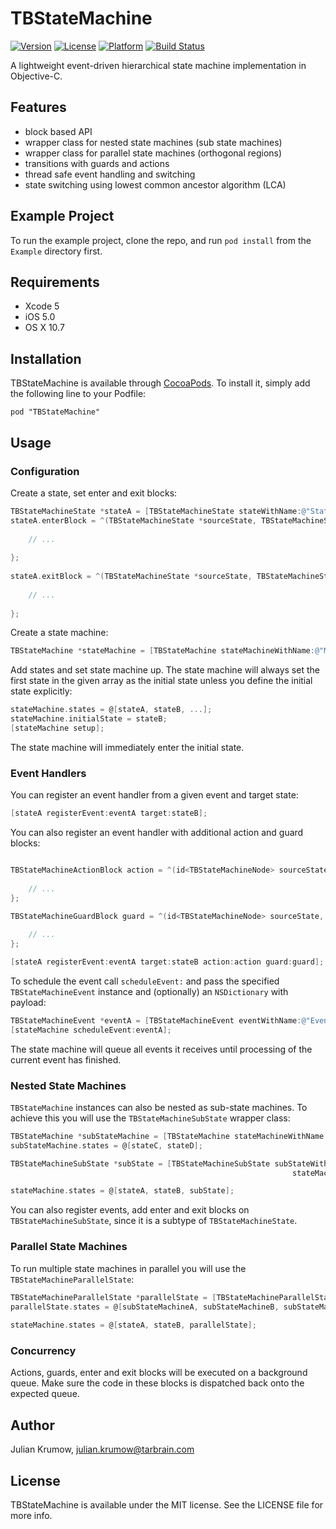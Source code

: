 # TBStateMachine

[![Version](https://img.shields.io/cocoapods/v/TBStateMachine.svg?style=flat)](http://cocoadocs.org/docsets/TBStateMachine)
[![License](https://img.shields.io/cocoapods/l/TBStateMachine.svg?style=flat)](http://cocoadocs.org/docsets/TBStateMachine)
[![Platform](https://img.shields.io/cocoapods/p/TBStateMachine.svg?style=flat)](http://cocoadocs.org/docsets/TBStateMachine)
[![Build Status](https://img.shields.io/travis/tarbrain/TBStateMachine/master.svg?style=flat)](https://travis-ci.org/tarbrain/TBStateMachine)


A lightweight event-driven hierarchical state machine implementation in Objective-C.

## Features

* block based API
* wrapper class for nested state machines (sub state machines)
* wrapper class for parallel state machines (orthogonal regions)
* transitions with guards and actions
* thread safe event handling and switching
* state switching using lowest common ancestor algorithm (LCA)

## Example Project

To run the example project, clone the repo, and run `pod install` from the `Example` directory first.

## Requirements

* Xcode 5
* iOS 5.0
* OS X 10.7

## Installation

TBStateMachine is available through [CocoaPods](http://cocoapods.org). To install
it, simply add the following line to your Podfile:

    pod "TBStateMachine"

## Usage

### Configuration

Create a state, set enter and exit blocks:

```objective-c
TBStateMachineState *stateA = [TBStateMachineState stateWithName:@"StateA"];
stateA.enterBlock = ^(TBStateMachineState *sourceState, TBStateMachineState *destinationState, NSDictionary *data) {
        
    // ...
       
};
    
stateA.exitBlock = ^(TBStateMachineState *sourceState, TBStateMachineState *destinationState, NSDictionary *data) {
        
    // ...
       
};
```

Create a state machine:

```objective-c
TBStateMachine *stateMachine = [TBStateMachine stateMachineWithName:@"Main"];
```

Add states and set state machine up. The state machine will always set the first state in the given array as the initial state unless you define the initial state explicitly:

```objective-c
stateMachine.states = @[stateA, stateB, ...];
stateMachine.initialState = stateB;
[stateMachine setup];
```

The state machine will immediately enter the initial state.

### Event Handlers

You can register an event handler from a given event and target state:

```objective-c
[stateA registerEvent:eventA target:stateB];
```

You can also register an event handler with additional action and guard blocks:

```objective-c

TBStateMachineActionBlock action = ^(id<TBStateMachineNode> sourceState, id<TBStateMachineNode> destinationState, NSDictionary *data) {
                
    // ...
};

TBStateMachineGuardBlock guard = ^(id<TBStateMachineNode> sourceState, id<TBStateMachineNode> destinationState, NSDictionary *data) {
                
    // ...
};

[stateA registerEvent:eventA target:stateB action:action guard:guard];
```

To schedule the event call `scheduleEvent:` and pass the specified `TBStateMachineEvent` instance and (optionally) an `NSDictionary` with payload:

```objective-c
TBStateMachineEvent *eventA = [TBStateMachineEvent eventWithName:@"EventA"];
[stateMachine scheduleEvent:eventA];
```

The state machine will queue all events it receives until processing of the current event has finished.

### Nested State Machines

`TBStateMachine` instances can also be nested as sub-state machines. To achieve this you will use the `TBStateMachineSubState` wrapper class:

```objective-c
TBStateMachine *subStateMachine = [TBStateMachine stateMachineWithName:@"SubMachine"];
subStateMachine.states = @[stateC, stateD];

TBStateMachineSubState *subState = [TBStateMachineSubState subStateWithName:@"SubCD" 
                                                               stateMachine:subStateMachine];

stateMachine.states = @[stateA, stateB, subState];
```

You can also register events, add enter and exit blocks on `TBStateMachineSubState`, since it is a subtype of `TBStateMachineState`.

### Parallel State Machines

To run multiple state machines in parallel you will use the `TBStateMachineParallelState`:

```objective-c
TBStateMachineParallelState *parallelState = [TBStateMachineParallelState parallelStateWithName:@"ParallelState"];
parallelState.states = @[subStateMachineA, subStateMachineB, subStateMachineC];
    
stateMachine.states = @[stateA, stateB, parallelState];
```

### Concurrency

Actions, guards, enter and exit blocks will be executed on a background queue. Make sure the code in these blocks is dispatched back onto the expected queue.


## Author

Julian Krumow, julian.krumow@tarbrain.com

## License

TBStateMachine is available under the MIT license. See the LICENSE file for more info.
